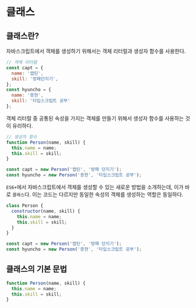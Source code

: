# 클래스

## 클래스란?

자바스크립트에서 객체를 생성하기 위해서는 객체 리터럴과 생성자 함수를 사용한다.

```js
// 객체 리터럴
const capt = {
  name: '캡틴',
  skill: '방패던지기',
};
const hyuncho = {
  name: '종현',
  skill: '타입스크립트 공부'
};
```

객체 리터럴 중 공통된 속성을 가지는 객체를 만들기 위해서 생성자 함수를 사용하는 것이 유리하다.

```js
// 생성자 함수
function Person(name, skill) {
  this.name = name;
  this.skill = skill;
}

const capt = new Person('캡틴', '방패 던지기');
const hyuncho = new Person('종현', '타입스크립트 공부');
```

`ES6+`에서 자바스크립트에서 객체를 생성할 수 있는 새로운 방법을 소개하는데, 이가 바로 `클래스`다. 이는 코드는 다르지만 동일한 속성의 객체를 생성하는 역할은 동일하다.

```js
class Person {
  constructor(name, skill) {
    this.name = name;
    this.skill = skill;
  }
}

const capt = new Person('캡틴', '방패 던지기');
const hyuncho = new Person('종현', '타입스크립트 공부');
```

## 클래스의 기본 문법

```js
function Person(name, skill) {
  this.name = name;
  this.skill = skill;
}
```
